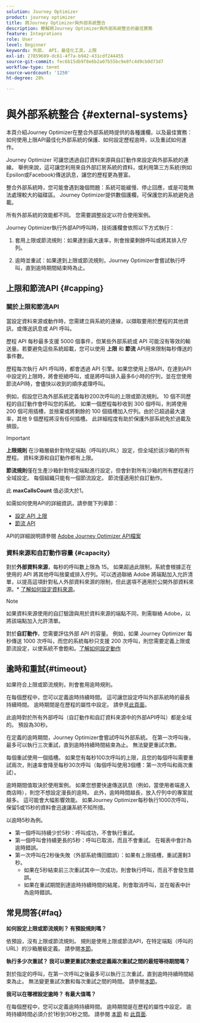 ```yaml
---
solution: Journey Optimizer
product: journey optimizer
title: 將Journey Optimizer與外部系統整合
description: 瞭解將Journey Optimizer與外部系統整合的最佳實務
feature: Integrations
role: User
level: Beginner
keywords: 外部， API，最佳化工具，上限
exl-id: 27859689-dc61-4f7a-b942-431cdf244455
source-git-commit: fec6b15db9f8e6b2a07b55bc9e8fc4d9cb0d73d7
workflow-type: tm+mt
source-wordcount: '1250'
ht-degree: 28%

---
```


# 與外部系統整合 {#external-systems}

本頁介紹Journey Optimizer在整合外部系統時提供的各種護欄，以及最佳實務：如何使用上限API最佳化外部系統的保護、如何設定歷程逾時，以及重試如何運作。

Journey Optimizer 可讓您透過自訂資料來源與自訂動作來設定與外部系統的連線。 舉例來說，這可讓您利用來自外部訂房系統的資料，或利用第三方系統(例如Epsilon或Facebook)傳送訊息，讓您的歷程更為豐富。

整合外部系統時，您可能會遇到幾個問題：系統可能緩慢、停止回應，或是可能無法處理較大的磁碟區。 Journey Optimizer提供數個護欄，可保護您的系統避免過載。

所有外部系統的效能都不同。 您需要調整設定以符合使用案例。

Journey Optimizer執行外部API呼叫時，技術護欄會依照以下方式執行：

1. 套用上限或節流規則：如果達到最大速率，則會捨棄剩餘呼叫或將其排入佇列。

2. 逾時並重試：如果達到上限或節流規則，Journey Optimizer會嘗試執行呼叫，直到逾時期間結束時為止。

## 上限和節流API {#capping}

### 關於上限和節流API

當設定資料來源或動作時，您需建立與系統的連線，以擷取要用於歷程的其他資訊，或傳送訊息或 API 呼叫。

歷程 API 每秒最多支援 5000 個事件，但某些外部系統或 API 可能沒有等效的輸送量。若要避免這些系統超載，您可以使用 **上限** 和 **節流** API用來限制每秒傳送的事件數。

歷程每次執行 API 呼叫時，都會透過 API 引擎。如果您使用上限API，在達到API中設定的上限時，將會拒絕呼叫，或是將呼叫排入最多6小時的佇列，並在您使用節流API時，會儘快以收到的順序處理呼叫。

例如，假設您已為外部系統定義每秒200次呼叫的上限或節流規則。 10 個不同歷程的自訂動作會呼叫您的系統。 如果一個歷程每秒收到 300 個呼叫，則將使用 200 個可用插槽，並捨棄或將剩餘的 100 個插槽加入佇列。由於已超過最大速率，其他 9 個歷程將沒有任何插槽。 此詳細程度有助於保護外部系統免於過載及損毀。

>[!IMPORTANT]
>
>**上限規則** 在沙箱層級針對特定端點（呼叫的URL）設定，但全域於該沙箱的所有歷程。 資料來源和自訂動作都有上限。
>
>**節流規則**&#x200B;僅在生產沙箱針對特定端點進行設定，但會針對所有沙箱的所有歷程進行全域設定。 每個組織只能有一個節流設定。 節流僅適用於自訂動作。
>
>此 **maxCallsCount** 值必須大於1。

如需如何使用API的詳細資訊，請參閱下列章節：

* [設定 API 上限](capping.md)
* [節流 API](throttling.md)

API的詳細說明請參閱 [Adobe Journey Optimizer API檔案](https://developer.adobe.com/journey-optimizer-apis/references/journeys/)

### 資料來源和自訂動作容量 {#capacity}

對於&#x200B;**外部資料來源**，每秒的呼叫數上限為 15。 如果超過此限制，系統會根據正在使用的 API 將其他呼叫捨棄或排入佇列。可以透過聯絡 Adobe 將端點加入允許清單，以提高這項針對私人外部資料來源的限制，但此選項不適用於公開外部資料來源。* [了解如何設定資料來源](../datasource/about-data-sources.md)。

>[!NOTE]
>
>如果資料來源使用的自訂驗證與用於資料來源的端點不同，則需聯絡 Adobe，以將該端點加入允許清單。

對於&#x200B;**自訂動作**，您需要評估外部 API 的容量。 例如，如果 Journey Optimizer 每秒傳送 1000 次呼叫，而您的系統每秒只支援 200 次呼叫，則您需要定義上限或節流設定，以使系統不會飽和。[了解如何設定動作](../action/action.md)

## 逾時和重試{#timeout}

如果符合上限或節流規則，則會套用逾時規則。

在每個歷程中，您可以定義逾時持續時間。 這可讓您設定呼叫外部系統時的最長持續時間。 逾時期間是在歷程的屬性中設定。 請參見[此頁面](../building-journeys/journey-properties.md#timeout_and_error)。

此逾時對於所有外部呼叫（自訂動作和自訂資料來源中的外部API呼叫）都是全域的。 預設為30秒。

在定義的逾時期間，Journey Optimizer會嘗試呼叫外部系統。 在第一次呼叫後，最多可以執行三次重試，直到逾時持續時間結束為止。 無法變更重試次數。

每個重試使用一個插槽。 如果您有每秒100次呼叫的上限，且您的每個呼叫需要重試兩次，則速率會降至每秒30次呼叫（每個呼叫使用3個槽：第一次呼叫和兩次重試）。

逾時期間值取決於使用案例。 如果您想要快速傳送訊息（例如，當使用者端進入商店時），則您不想設定漫長的逾時。 此外，逾時時間越長，放入佇列中的專案就越多。 這可能會大幅影響效能。 如果Journey Optimizer每秒執行1000次呼叫，保留5或15秒的資料會迅速讓系統不知所措。

以逾時5秒為例。

* 第一個呼叫持續少於5秒：呼叫成功，不會執行重試。
* 第一個呼叫會持續更長的5秒：呼叫已取消，而且不會重試。 在報表中會計為逾時錯誤。
* 第一次呼叫在2秒後失敗（外部系統傳回錯誤）：如果有上限插槽，重試還剩3秒。
   * 如果在5秒結束前三次重試其中一次成功，則會執行呼叫，而且不會發生錯誤。
   * 如果在重試期間到達逾時持續時間的結尾，則會取消呼叫，並在報表中計為逾時錯誤。

## 常見問答{#faq}

**如何設定上限或節流規則？ 有預設規則嗎？**

依預設，沒有上限或節流規則。 規則是使用上限或節流API，在特定端點（呼叫的URL）的沙箱層級定義。 請參閱[本節](../configuration/external-systems.md#capping)。

**執行多少次重試？ 我可以變更重試次數或定義兩次重試之間的最短等待期間嗎？**

對於指定的呼叫，在第一次呼叫之後最多可以執行三次重試，直到逾時持續時間結束為止。 無法變更重試次數和每次重試之間的時間。 請參閱[本節](../configuration/external-systems.md#timeout)。

**我可以在哪裡設定逾時？ 有最大值嗎？**

在每個歷程中，您可以定義逾時持續時間。 逾時期間是在歷程的屬性中設定。 逾時持續時間必須介於1秒到30秒之間。 請參閱 [本節](../configuration/external-systems.md#timeout) 和 [此頁面](../building-journeys/journey-properties.md#timeout_and_error).